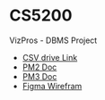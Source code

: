 # CS5200
VizPros - DBMS Project

- [CSV drive Link](https://drive.google.com/drive/u/1/folders/1oCzHBEZBk6_9-Hzi1wxZ_4LOtfXG9hiF)
- [PM2 Doc](https://docs.google.com/document/d/135zQWtBT8O7hlXq01U2WMmM0TSvdqAT00wVBKLHLjnY/edit#heading=h.zbtu192006ri)
- [PM3 Doc](https://docs.google.com/document/d/135zQWtBT8O7hlXq01U2WMmM0TSvdqAT00wVBKLHLjnY/edit#heading=h.zbtu192006ri)
- [Figma Wirefram](https://www.figma.com/file/wSIPK2PamTTUZsfCgNgfDG/Template?type=design&node-id=0%3A1&mode=design&t=31TAD76hZZXptQht-1)
